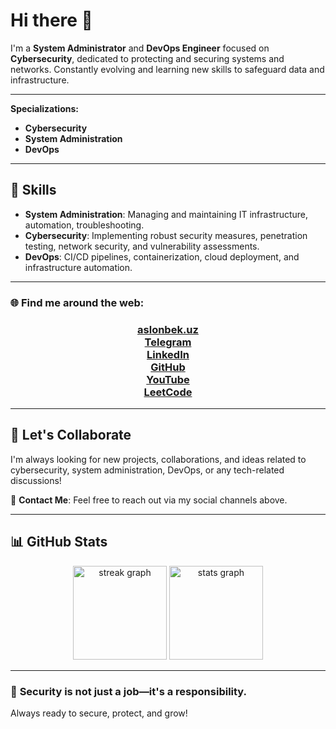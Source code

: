 # Hi there 👋

I'm a **System Administrator** and **DevOps Engineer** focused on **Cybersecurity**, dedicated to protecting and securing systems and networks. Constantly evolving and learning new skills to safeguard data and infrastructure.

---

**Specializations:**

- **Cybersecurity**
- **System Administration**
- **DevOps**

---

## 🔧 **Skills**

- **System Administration**: Managing and maintaining IT infrastructure, automation, troubleshooting.
- **Cybersecurity**: Implementing robust security measures, penetration testing, network security, and vulnerability assessments.
- **DevOps**: CI/CD pipelines, containerization, cloud deployment, and infrastructure automation.

---

### 🌐 **Find me around the web:**

<h3 align="center">
<a href="https://aslonbek.uz">aslonbek.uz</a><br>
<a href="https://t.me/s/AslonNarzulloyev">Telegram</a><br>
<a href="https://www.linkedin.com/in/aslon-narzulloyev-578228238/">LinkedIn</a><br>
<a href="https://github.com/Narzulloyev">GitHub</a><br>
<a href="https://www.youtube.com/@aslonnarzulloyev">YouTube</a><br>
<a href="https://leetcode.com/u/aslonnarzulloyev920/">LeetCode</a><br>
</h3>

---

## 🚀 **Let's Collaborate**

I'm always looking for new projects, collaborations, and ideas related to cybersecurity, system administration, DevOps, or any tech-related discussions!

📧 **Contact Me**: Feel free to reach out via my social channels above.

---

## 📊 **GitHub Stats**

<div align="center">
  <!-- Streak stats -->
  <img src="https://streak-stats.demolab.com?user=Narzulloyev&locale=en&mode=daily&theme=dracula&hide_border=false&border_radius=5" height="150" alt="streak graph"  />
  
  <!-- Overall stats -->
  <img src="https://github-readme-stats.vercel.app/api?username=Narzulloyev&hide_title=false&hide_rank=false&show_icons=true&include_all_commits=true&count_private=true&disable_animations=false&theme=dracula&locale=en&hide_border=false" height="150" alt="stats graph"  />
</div>

---
### 🔐 **Security is not just a job—it's a responsibility.**

Always ready to secure, protect, and grow!
